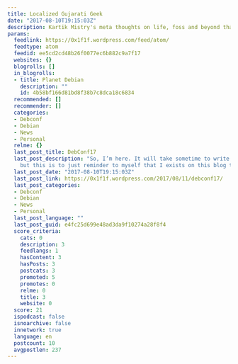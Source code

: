 ```yaml
---
title: Localized Gujarati Geek
date: "2017-08-10T19:15:03Z"
description: Kartik Mistry's meta thoughts on life, foss and beyond that..
params:
  feedlink: https://0x1f1f.wordpress.com/feed/atom/
  feedtype: atom
  feedid: ee5cd2cd48b26f0077ec6b882c9a7f17
  websites: {}
  blogrolls: []
  in_blogrolls:
  - title: Planet Debian
    description: ""
    id: 4b58bf166d81bd8f38b7c8dca18c6834
  recommended: []
  recommender: []
  categories:
  - Debconf
  - Debian
  - News
  - Personal
  relme: {}
  last_post_title: DebConf17
  last_post_description: "So, I’m here. It will take sometime to write about this,
    but this is to just reminder to myself that I exists on this blog too! \U0001F642"
  last_post_date: "2017-08-10T19:15:03Z"
  last_post_link: https://0x1f1f.wordpress.com/2017/08/11/debconf17/
  last_post_categories:
  - Debconf
  - Debian
  - News
  - Personal
  last_post_language: ""
  last_post_guid: e4fc25d699e48ad3da9f10274a28f8f4
  score_criteria:
    cats: 0
    description: 3
    feedlangs: 1
    hasContent: 3
    hasPosts: 3
    postcats: 3
    promoted: 5
    promotes: 0
    relme: 0
    title: 3
    website: 0
  score: 21
  ispodcast: false
  isnoarchive: false
  innetwork: true
  language: en
  postcount: 10
  avgpostlen: 237
---
```

